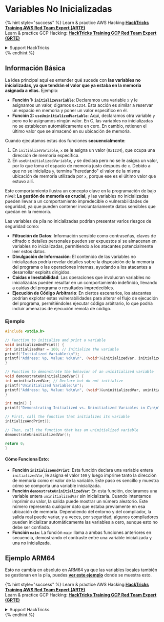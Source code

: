# Variables No Inicializadas

{% hint style="success" %}
Learn & practice AWS Hacking:<img src="/.gitbook/assets/arte.png" alt="" data-size="line">[**HackTricks Training AWS Red Team Expert (ARTE)**](https://training.hacktricks.xyz/courses/arte)<img src="/.gitbook/assets/arte.png" alt="" data-size="line">\
Learn & practice GCP Hacking: <img src="/.gitbook/assets/grte.png" alt="" data-size="line">[**HackTricks Training GCP Red Team Expert (GRTE)**<img src="/.gitbook/assets/grte.png" alt="" data-size="line">](https://training.hacktricks.xyz/courses/grte)

<details>

<summary>Support HackTricks</summary>

* Check the [**subscription plans**](https://github.com/sponsors/carlospolop)!
* **Join the** 💬 [**Discord group**](https://discord.gg/hRep4RUj7f) or the [**telegram group**](https://t.me/peass) or **follow** us on **Twitter** 🐦 [**@hacktricks\_live**](https://twitter.com/hacktricks\_live)**.**
* **Share hacking tricks by submitting PRs to the** [**HackTricks**](https://github.com/carlospolop/hacktricks) and [**HackTricks Cloud**](https://github.com/carlospolop/hacktricks-cloud) github repos.

</details>
{% endhint %}

## Información Básica

La idea principal aquí es entender qué sucede con **las variables no inicializadas, ya que tendrán el valor que ya estaba en la memoria asignada a ellas.** Ejemplo:

* **Función 1: `initializeVariable`**: Declaramos una variable `x` y le asignamos un valor, digamos `0x1234`. Esta acción es similar a reservar un espacio en memoria y poner un valor específico en él.
* **Función 2: `useUninitializedVariable`**: Aquí, declaramos otra variable `y` pero no le asignamos ningún valor. En C, las variables no inicializadas no se establecen automáticamente en cero. En cambio, retienen el último valor que se almacenó en su ubicación de memoria.

Cuando ejecutamos estas dos funciones **secuencialmente**:

1. En `initializeVariable`, `x` se le asigna un valor (`0x1234`), que ocupa una dirección de memoria específica.
2. En `useUninitializedVariable`, `y` se declara pero no se le asigna un valor, por lo que toma el espacio de memoria justo después de `x`. Debido a que no se inicializa `y`, termina "heredando" el valor de la misma ubicación de memoria utilizada por `x`, porque ese es el último valor que estuvo allí.

Este comportamiento ilustra un concepto clave en la programación de bajo nivel: **La gestión de memoria es crucial**, y las variables no inicializadas pueden llevar a un comportamiento impredecible o vulnerabilidades de seguridad, ya que pueden contener involuntariamente datos sensibles que quedan en la memoria.

Las variables de pila no inicializadas podrían presentar varios riesgos de seguridad como:

* **Filtración de Datos**: Información sensible como contraseñas, claves de cifrado o detalles personales pueden ser expuestos si se almacenan en variables no inicializadas, permitiendo a los atacantes potencialmente leer estos datos.
* **Divulgación de Información**: El contenido de las variables no inicializadas podría revelar detalles sobre la disposición de la memoria del programa o las operaciones internas, ayudando a los atacantes a desarrollar exploits dirigidos.
* **Caídas e Inestabilidad**: Las operaciones que involucran variables no inicializadas pueden resultar en un comportamiento indefinido, llevando a caídas del programa o resultados impredecibles.
* **Ejecución de Código Arbitrario**: En ciertos escenarios, los atacantes podrían explotar estas vulnerabilidades para alterar el flujo de ejecución del programa, permitiéndoles ejecutar código arbitrario, lo que podría incluir amenazas de ejecución remota de código.

### Ejemplo
```c
#include <stdio.h>

// Function to initialize and print a variable
void initializeAndPrint() {
int initializedVar = 100; // Initialize the variable
printf("Initialized Variable:\n");
printf("Address: %p, Value: %d\n\n", (void*)&initializedVar, initializedVar);
}

// Function to demonstrate the behavior of an uninitialized variable
void demonstrateUninitializedVar() {
int uninitializedVar; // Declare but do not initialize
printf("Uninitialized Variable:\n");
printf("Address: %p, Value: %d\n\n", (void*)&uninitializedVar, uninitializedVar);
}

int main() {
printf("Demonstrating Initialized vs. Uninitialized Variables in C\n\n");

// First, call the function that initializes its variable
initializeAndPrint();

// Then, call the function that has an uninitialized variable
demonstrateUninitializedVar();

return 0;
}
```
#### Cómo Funciona Esto:

* **Función `initializeAndPrint`**: Esta función declara una variable entera `initializedVar`, le asigna el valor `100` y luego imprime tanto la dirección de memoria como el valor de la variable. Este paso es sencillo y muestra cómo se comporta una variable inicializada.
* **Función `demonstrateUninitializedVar`**: En esta función, declaramos una variable entera `uninitializedVar` sin inicializarla. Cuando intentamos imprimir su valor, la salida puede mostrar un número aleatorio. Este número representa cualquier dato que estaba previamente en esa ubicación de memoria. Dependiendo del entorno y del compilador, la salida real puede variar, y a veces, por seguridad, algunos compiladores pueden inicializar automáticamente las variables a cero, aunque esto no debe ser confiado.
* **Función `main`**: La función `main` llama a ambas funciones anteriores en secuencia, demostrando el contraste entre una variable inicializada y una no inicializada.

## Ejemplo ARM64

Esto no cambia en absoluto en ARM64 ya que las variables locales también se gestionan en la pila, puedes [**ver este ejemplo**](https://8ksec.io/arm64-reversing-and-exploitation-part-6-exploiting-an-uninitialized-stack-variable-vulnerability/) donde se muestra esto.

{% hint style="success" %}
Learn & practice AWS Hacking:<img src="/.gitbook/assets/arte.png" alt="" data-size="line">[**HackTricks Training AWS Red Team Expert (ARTE)**](https://training.hacktricks.xyz/courses/arte)<img src="/.gitbook/assets/arte.png" alt="" data-size="line">\
Learn & practice GCP Hacking: <img src="/.gitbook/assets/grte.png" alt="" data-size="line">[**HackTricks Training GCP Red Team Expert (GRTE)**<img src="/.gitbook/assets/grte.png" alt="" data-size="line">](https://training.hacktricks.xyz/courses/grte)

<details>

<summary>Support HackTricks</summary>

* Check the [**subscription plans**](https://github.com/sponsors/carlospolop)!
* **Join the** 💬 [**Discord group**](https://discord.gg/hRep4RUj7f) or the [**telegram group**](https://t.me/peass) or **follow** us on **Twitter** 🐦 [**@hacktricks\_live**](https://twitter.com/hacktricks\_live)**.**
* **Share hacking tricks by submitting PRs to the** [**HackTricks**](https://github.com/carlospolop/hacktricks) and [**HackTricks Cloud**](https://github.com/carlospolop/hacktricks-cloud) github repos.

</details>
{% endhint %}
